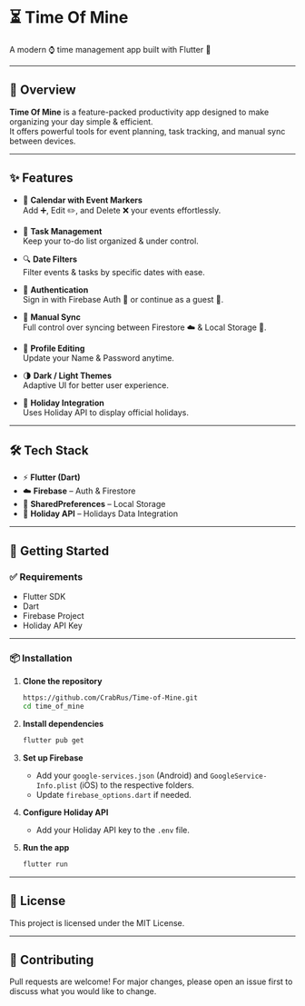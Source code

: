 # ⏳ Time Of Mine

A modern ⌚ time management app built with Flutter 🚀

---

## 📌 Overview

**Time Of Mine** is a feature-packed productivity app designed to make organizing your day simple & efficient.  
It offers powerful tools for event planning, task tracking, and manual sync between devices.

---

## ✨ Features

- 📅 **Calendar with Event Markers**  
  Add ➕, Edit ✏️, and Delete ❌ your events effortlessly.

- 📝 **Task Management**  
  Keep your to-do list organized & under control.

- 🔍 **Date Filters**  
  Filter events & tasks by specific dates with ease.

- 🔐 **Authentication**  
  Sign in with Firebase Auth 🔑 or continue as a guest 👤.

- 🔄 **Manual Sync**  
  Full control over syncing between Firestore ☁️ & Local Storage 💾.

- 👤 **Profile Editing**  
  Update your Name & Password anytime.

- 🌗 **Dark / Light Themes**  
  Adaptive UI for better user experience.

- 🎉 **Holiday Integration**  
  Uses Holiday API to display official holidays.

---

## 🛠 Tech Stack

- ⚡ **Flutter (Dart)**
- ☁️ **Firebase** – Auth & Firestore
- 💾 **SharedPreferences** – Local Storage
- 📅 **Holiday API** – Holidays Data Integration

---

## 🚀 Getting Started

### ✅ Requirements

- Flutter SDK
- Dart
- Firebase Project
- Holiday API Key

---

### 📦 Installation

1. **Clone the repository**
   ```sh
   https://github.com/CrabRus/Time-of-Mine.git  
   cd time_of_mine
   ```

2. **Install dependencies**
   ```sh
   flutter pub get
   ```

3. **Set up Firebase**
   - Add your `google-services.json` (Android) and `GoogleService-Info.plist` (iOS) to the respective folders.
   - Update `firebase_options.dart` if needed.

4. **Configure Holiday API**
   - Add your Holiday API key to the `.env` file.

5. **Run the app**
   ```sh
   flutter run
   ```

---

## 📄 License

This project is licensed under the MIT License.

---

## 🙌 Contributing

Pull requests are welcome! For major changes, please open an issue first to discuss what you would like to change.